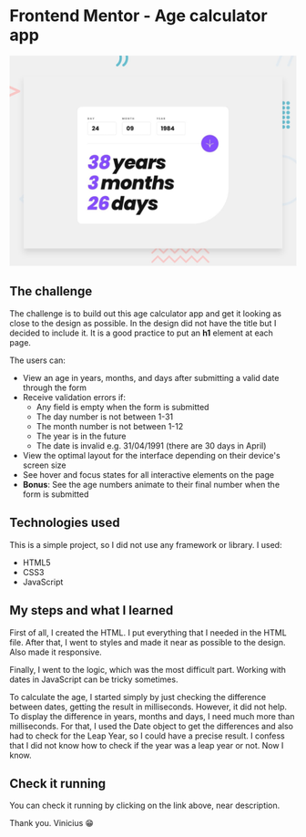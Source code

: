 # Frontend Mentor - Age calculator app

![Design preview for the Age calculator app coding challenge](./design/desktop-preview.jpg)

## The challenge

The challenge is to build out this age calculator app and get it looking as close to the design as possible. In the design did not have the title but I decided to include it. It is a good practice to put an **h1** element at each page.

The users can: 

- View an age in years, months, and days after submitting a valid date through the form
- Receive validation errors if:
  - Any field is empty when the form is submitted
  - The day number is not between 1-31
  - The month number is not between 1-12
  - The year is in the future
  - The date is invalid e.g. 31/04/1991 (there are 30 days in April)
- View the optimal layout for the interface depending on their device's screen size
- See hover and focus states for all interactive elements on the page
- **Bonus**: See the age numbers animate to their final number when the form is submitted

## Technologies used

This is a simple project, so I did not use any framework or library. I used:

- HTML5
- CSS3
- JavaScript

## My steps and what I learned

First of all, I created the HTML. I put everything that I needed in the HTML file. After that, I went to styles and made it near as possible to the design. Also made it responsive.

Finally, I went to the logic, which was the most difficult part. Working with dates in JavaScript can be tricky sometimes.

To calculate the age, I started simply by just checking the difference between dates, getting the result in milliseconds. However, it did not help. To display the difference in years, months and days, I need much more than milliseconds. For that, I used the Date object to get the differences and also had to check for the Leap Year, so I could have a precise result. I confess that I did not know how to check if the year was a leap year or not. Now I know.

## Check it running

You can check it running by clicking on the link above, near description.

Thank you.
Vinicius 😁